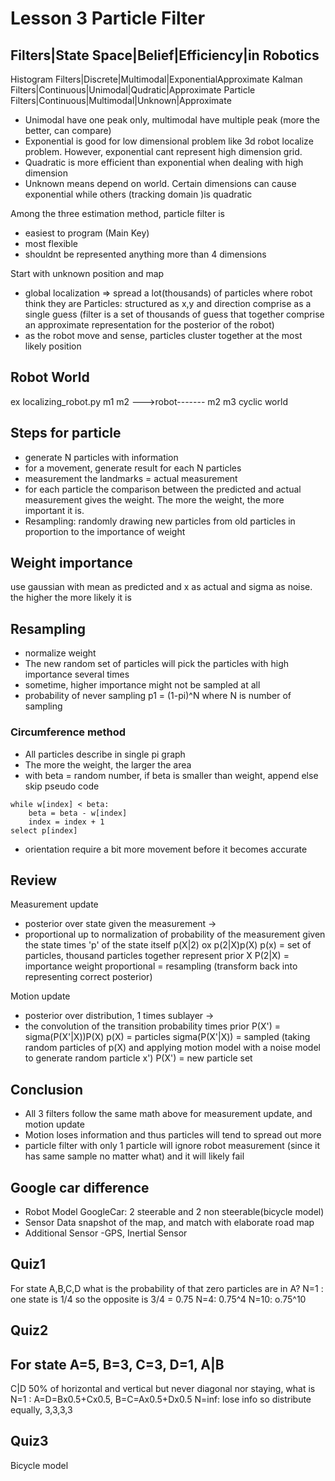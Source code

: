 # Lesson 3 Particle Filter

Filters|State Space|Belief|Efficiency|in Robotics
-------------------------------------------------
Histogram Filters|Discrete|Multimodal|ExponentialApproximate
Kalman Filters|Continuous|Unimodal|Qudratic|Approximate
Particle Filters|Continuous|Multimodal|Unknown|Approximate

* Unimodal have one peak only, multimodal have multiple peak (more the better, can compare)
* Exponential is good for low dimensional problem like 3d robot localize problem. However, exponential cant represent high dimension grid.
* Quadratic is more efficient than exponential when dealing with high dimension 
* Unknown means depend on world. Certain dimensions can cause exponential while others (tracking domain )is quadratic

Among the three estimation method, particle filter is
* easiest to program (Main Key)
* most flexible
* shouldnt be represented anything more than 4 dimensions

Start with unknown position and map
* global localization => spread a lot(thousands) of particles where robot think they are
Particles: structured as x,y and direction comprise as a single guess (filter is a set of thousands of guess that together comprise an approximate representation for the posterior of the robot)
* as the robot move and sense, particles cluster together at the most likely position

## Robot World
ex localizing_robot.py
m1            m2
--->robot-------
m2         m3
cyclic world

## Steps for particle
* generate N particles with information
* for a movement, generate result for each N particles
* measurement the landmarks = actual measurement
* for each particle the comparison between the predicted and actual measurement gives the weight. The more the weight, the more important it is.
* Resampling: randomly drawing new particles from old particles in proportion to the importance of weight

## Weight importance
use gaussian with mean as predicted and x as actual and sigma as noise.
the higher the more likely it is

## Resampling
* normalize weight
* The new random set of particles will pick the particles with high importance several times
* sometime, higher importance might not be sampled at all
* probability of never sampling p1 = (1-pi)^N where N is number of sampling
### Circumference method
* All particles describe in single pi graph
* The more the weight, the larger the area
* with beta = random number, if beta is smaller than weight, append else skip
pseudo code
```
while w[index] < beta:
	beta = beta - w[index]
	index = index + 1
select p[index]
```
* orientation require a bit more movement before it becomes accurate

## Review
Measurement update
* posterior over state given the measurement ->
* proportional up to normalization of probability of the measurement given the state times 'p' of the state itself
p(X|2) ox p(2|X)p(X)
p(x) = set of particles, thousand particles together represent prior X
P(2|X) = importance weight
proportional = resampling (transform back into representing correct posterior)

Motion update
* posterior over distribution, 1 times sublayer ->
* the convolution of the transition probability times prior
P(X') = sigma(P(X'|X))P(X)
p(X) = particles
sigma(P(X'|X)) = sampled (taking random particles of p(X) and applying motion model with a noise model to generate random particle x')
P(X') = new particle set

## Conclusion
* All 3 filters follow the same math above for measurement update, and motion update
* Motion loses information and thus particles will tend to spread out more
* particle filter with only 1 particle will ignore robot measurement (since it has same sample no matter what) and it will likely fail

## Google car difference
* Robot Model
GoogleCar: 2 steerable and 2 non steerable(bicycle model)
* Sensor Data
snapshot of the map, and match with elaborate road map
* Additional Sensor
-GPS, Inertial Sensor

## Quiz1
For state A,B,C,D what is the probability of that zero particles are in A?
N=1 : one state is 1/4 so the opposite is 3/4 = 0.75
N=4: 0.75^4
N=10: o.75^10

## Quiz2
For state A=5, B=3, C=3, D=1,
A|B
--
C|D
50% of horizontal and vertical but never diagonal nor staying, what is
N=1 : A=D=Bx0.5+Cx0.5, B=C=Ax0.5+Dx0.5
N=inf: lose info so distribute equally, 3,3,3,3 

## Quiz3
Bicycle model
